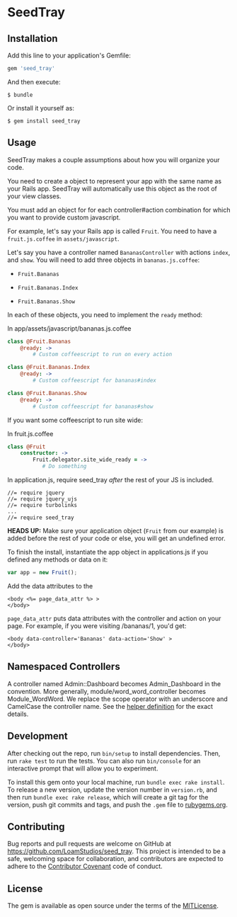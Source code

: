 # SeedTray

## Installation

Add this line to your application's Gemfile:

```ruby
gem 'seed_tray'
```

And then execute:

    $ bundle

Or install it yourself as:

    $ gem install seed_tray

## Usage

SeedTray makes a couple assumptions about how you will organize your code.

You need to create a object to represent your app with the same name as your 
Rails app. SeedTray will automatically use this object as the root of your view
classes.

You must add an object for for each controller#action combination for which you
want to provide custom javascript.

For example, let's say your Rails app is called `Fruit`. You need to have a
`fruit.js.coffee` in `assets/javascript`.

Let's say you have a controller named `BananasController` with actions `index`,
and `show`. You will need to add three objects in `bananas.js.coffee`:

* `Fruit.Bananas`

* `Fruit.Bananas.Index`

* `Fruit.Bananas.Show`

In each of these objects, you need to implement the `ready` method:

In app/assets/javascript/bananas.js.coffee
``` coffeescript
class @Fruit.Bananas
    @ready: ->
        # Custom coffeescript to run on every action

class @Fruit.Bananas.Index
    @ready: ->
        # Custom coffeescript for bananas#index

class @Fruit.Bananas.Show
    @ready: ->
        # Custom coffeescript for bananas#show
```

If you want some coffeescript to run site wide:

In fruit.js.coffee
``` coffeescript
class @Fruit
    constructor: ->
        Fruit.delegator.site_wide_ready = ->
           # Do something
```

In application.js, require seed_tray *after* the rest of your JS is included.
```
//= require jquery
//= require jquery_ujs
//= require turbolinks
...
//= require seed_tray
```

**HEADS UP:** Make sure your application object (`Fruit` from our
example) is added before the rest of your code or else, you will get an
undefined error.

To finish the install, instantiate the app object in applications.js if you
defined any methods or data on it:

``` javascript
var app = new Fruit();
```

Add the data attributes to the 
```
<body <%= page_data_attr %> >
</body>
```

`page_data_attr` puts data attributes with the controller and action on your
page. For example, if you were visiting /bananas/1, you'd get:

```
<body data-controller='Bananas' data-action='Show' >
</body>
```

## Namespaced Controllers

A controller named Admin::Dashboard becomes Admin_Dashboard in the convention.
More generally, module/word_word_controller becomes Module_WordWord. We replace
the scope operator with an underscore and CamelCase the controller name. See the
[helper definition](https://github.com/LoamStudios/seed_tray/blob/master/lib/seed_tray/data_attribute_helper.rb#L3)
for the exact details.

## Development

After checking out the repo, run `bin/setup` to install dependencies. Then, run
`rake test` to run the tests. You can also run `bin/console` for an interactive
prompt that will allow you to experiment.

To install this gem onto your local machine, run `bundle exec rake install`. To
release a new version, update the version number in `version.rb`, and then run
`bundle exec rake release`, which will create a git tag for the version, push
git commits and tags, and push the `.gem` file to
[rubygems.org](https://rubygems.org).

## Contributing

Bug reports and pull requests are welcome on GitHub at
https://github.com/LoamStudios/seed_tray. This project is intended to be a safe,
welcoming space for collaboration, and contributors are expected to adhere to
the [Contributor Covenant](http://contributor-covenant.org) code of conduct.


## License

The gem is available as open source under the terms of the [MITLicense](http://opensource.org/licenses/MIT).

